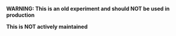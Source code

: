 **WARNING: This is an old experiment and should NOT be used in production**

**This is NOT actively maintained**


